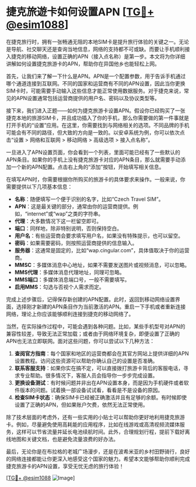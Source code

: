 # 捷克旅遊卡如何设置APN [[TG💪+ @esim1088](https://t.me/s/esim1088)]

在捷克旅行时，拥有一张畅通无阻的本地SIM卡是提升旅行体验的关键之一。无论是导航、社交聊天还是查询当地信息，网络的支持都不可或缺。而要让手机顺利接入捷克的移动网络，设置正确的APN（接入点名称）是第一步。本文将为你详细讲解如何设置捷克旅游卡的APN，帮助你在异国他乡也能轻松上网。

首先，让我们来了解一下什么是APN。APN是一个配置参数，用于告诉手机通过哪个通道连接到互联网。不同的国家和运营商有不同的APN设置，因此当你更换SIM卡时，可能需要手动输入这些信息才能正常使用数据服务。对于捷克来说，常见的APN设置通常包括运营商提供的用户名、密码以及协议类型等。

接下来，我们进入正题——如何为捷克旅游卡设置APN。假设你已经购买了一张捷克本地的旅游SIM卡，并且成功插入了你的手机，那么你需要做的第一件事就是打开手机的“设置”应用。在这里，你需要找到与网络相关的选项。不同品牌的手机可能会有不同的路径，但大致的方向是一致的。以安卓系统为例，你可以依次点击“设置 > 网络和互联网 > 移动网络 > 高级选项 > 接入点名称”。

一旦进入了APN设置页面，你会看到一个列表，里面可能已经有了一些默认的APN条目。如果你的手机上没有捷克旅游卡对应的APN条目，那么就需要手动添加一个新的APN配置。点击右上角的“添加”按钮，开始填写相关信息。

在填写APN时，你需要根据你所购买的旅游卡的具体要求来操作。一般来说，你需要提供以下几项基本信息：
- **名称**：随便填写一个便于识别的名字，比如“Czech Travel SIM”。
- **APN**：这是最关键的部分，通常由你的运营商提供。例如，“internet”或“wap”之类的字符串。
- **代理**：大多数情况下这一栏留空即可。
- **端口**：同样地，除非特别说明，否则保持空白。
- **用户名**：有些运营商会要求填写用户名，如果没有特殊提示，也可以留空。
- **密码**：如果需要密码，则按照运营商提供的信息输入。
- **服务器**：这通常是固定的，比如“wap.cingular.com”，具体值取决于你的运营商。
- **MMSC**：多媒体消息中心地址，如果不需要发送图片或视频消息，可以忽略。
- **MMS代理**：多媒体消息代理地址，同理可忽略。
- **MMS端口**：多媒体消息端口号，一般不需要填写。
- **启用MMS**：勾选与否视个人需求而定。

完成上述步骤后，记得保存新创建的APN配置。此时，返回到移动网络设置界面，选择刚才新建的APN条目作为当前激活的APN。重启一下手机或者重新连接网络，理论上你应该能够顺利连接到捷克的移动网络了。

当然，在实际操作过程中，可能会遇到各种问题。比如，某些手机型号对APN的兼容性较差，导致无法正常加载；或者由于网络环境复杂，即便设置了正确的APN也无法立即联网。面对这些问题，你可以尝试以下几种方法：

1. **查阅官方指南**：每个国家和地区的运营商都会在其官方网站上提供详细的APN设置教程。访问这些资源可以帮助你确认自己的设置是否准确。
2. **联系客服支持**：如果你实在搞不定，可以直接拨打旅游卡背后的客服电话，寻求专业帮助。很多情况下，客服人员会指导你一步步完成设置。
3. **更换设备测试**：有时候问题并非出在APN设置本身，而是因为手机硬件或者软件版本的问题。试着换一部设备试试看，看看是不是设备的原因。
4. **检查SIM卡状态**：确保SIM卡已经被正确激活并且有足够的余额。有时候即使设置了正确的APN，但如果账户欠费，依然无法正常使用。

除了技术层面的考虑外，还有一些实用的小贴士可以帮助你更好地利用捷克旅游卡。例如，尽量避免使用高耗能的应用程序，比如在线游戏或高清视频流媒体服务，这样可以节省流量并延长电池续航时间。此外，合理规划行程，提前下载好离线地图和关键文档，也是避免流量浪费的好办法。

最后，无论你是在布拉格的老城广场漫步，还是在波希米亚的乡村田野骑行，良好的网络连接都能让你更深入地感受这个国家的魅力。希望本文能够帮助你顺利完成捷克旅游卡的APN设置，享受无忧无虑的旅行体验！

[[TG💪+ @esim1088](https://t.me/s/esim1088) ![Image](https://i.postimg.cc/4NQfJmqS/Snipaste-2025-05-13-00-14-12.png)]